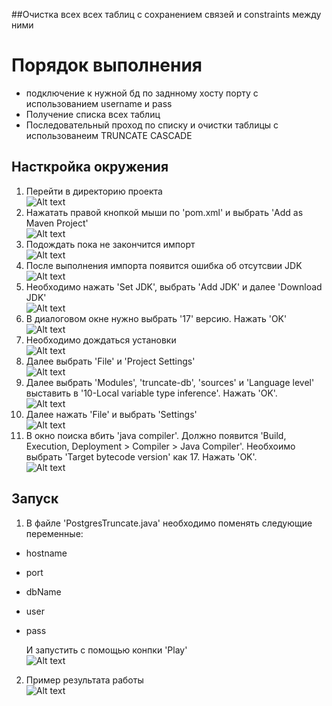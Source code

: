 ##Очистка всех всех таблиц с сохранением связей и constraints между ними
# Порядок выполнения
* подключение к нужной бд по заднному хосту порту с использованием username и pass
* Получение списка всех таблиц
* Последовательный проход по списку и очистки таблицы с использованеим TRUNCATE CASCADE


## Насткройка окружения  
1) Перейти в директорию проекта  
![Alt text](https://github.com/AsonovNikolay/ICT-HACK-V/blob/main/truncate-db/src/main/java/readme_pictures/1.png)  
2) Нажатать правой кнопкой мыши по 'pom.xml' и выбрать 'Add as Maven Project'   
![Alt text](https://github.com/AsonovNikolay/ICT-HACK-V/blob/main/truncate-db/src/main/java/readme_pictures/2.png)
3) Подождать пока не закончится импорт   
![Alt text](https://github.com/AsonovNikolay/ICT-HACK-V/blob/main/truncate-db/src/main/java/readme_pictures/3.png)
4) После выполнения импорта появится ошибка об отсутсвии JDK   
![Alt text](https://github.com/AsonovNikolay/ICT-HACK-V/blob/main/truncate-db/src/main/java/readme_pictures/4.png)
5) Необходимо нажать 'Set JDK', выбрать 'Add JDK' и далее 'Download JDK'   
![Alt text](https://github.com/AsonovNikolay/ICT-HACK-V/blob/main/truncate-db/src/main/java/readme_pictures/5.png)
6) В диалоговом окне нужно выбрать '17' версию. Нажать 'OK'   
![Alt text](https://github.com/AsonovNikolay/ICT-HACK-V/blob/main/truncate-db/src/main/java/readme_pictures/6.png)
7) Необходимо дождаться установки   
![Alt text](https://github.com/AsonovNikolay/ICT-HACK-V/blob/main/truncate-db/src/main/java/readme_pictures/7.png)
8) Далее выбрать 'File' и 'Project Settings'   
![Alt text](https://github.com/AsonovNikolay/ICT-HACK-V/blob/main/truncate-db/src/main/java/readme_pictures/8.png)
9) Далее выбрать 'Modules', 'truncate-db', 'sources' и 'Language level' выставить в  '10-Local variable type inference'. Нажать 'OK'.   
![Alt text](https://github.com/AsonovNikolay/ICT-HACK-V/blob/main/truncate-db/src/main/java/readme_pictures/9.png)
10) Далее нажать 'File' и выбрать 'Settings'   
![Alt text](https://github.com/AsonovNikolay/ICT-HACK-V/blob/main/truncate-db/src/main/java/readme_pictures/10.png)
11) В окно поиска вбить 'java compiler'. Должно появится 'Build, Execution, Deployment > Compiler > Java Compiler'.  Необхоимо выбрать 'Target bytecode version' как 17. Нажать 'OK'.   
![Alt text](https://github.com/AsonovNikolay/ICT-HACK-V/blob/main/truncate-db/src/main/java/readme_pictures/11.png)

## Запуск
1) В файле 'PostgresTruncate.java' необходимо поменять следующие переменные:   
- hostname   
- port   
- dbName    
- user    
- pass   

  И запустить с помощью конпки 'Play'    
![Alt text](/readme_pictures/12.png)   
   
2) Пример результата работы       
![Alt text](/readme_pictures/13.png)

